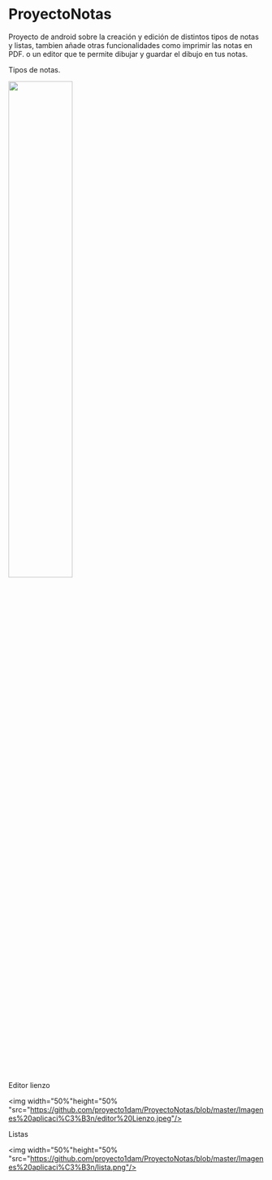 # ProyectoNotas
Proyecto de android sobre la creación y edición de distintos tipos de notas y listas, tambien añade otras funcionalidades como imprimir las notas en PDF. o un editor que te  permite dibujar y guardar el dibujo en tus notas.



<p>Tipos de notas.</p>
<img width="50%"height="50%"src="https://github.com/proyecto1dam/ProyectoNotas/blob/master/Imagenes%20aplicaci%C3%B3n/distintos%20tipos%20de%20notas.jpeg"/>

<p>Editor lienzo</p>

<img width="50%"height="50%
"src="https://github.com/proyecto1dam/ProyectoNotas/blob/master/Imagenes%20aplicaci%C3%B3n/editor%20Lienzo.jpeg"/>

<p>Listas</p>

<img width="50%"height="50%
"src="https://github.com/proyecto1dam/ProyectoNotas/blob/master/Imagenes%20aplicaci%C3%B3n/lista.png"/>
